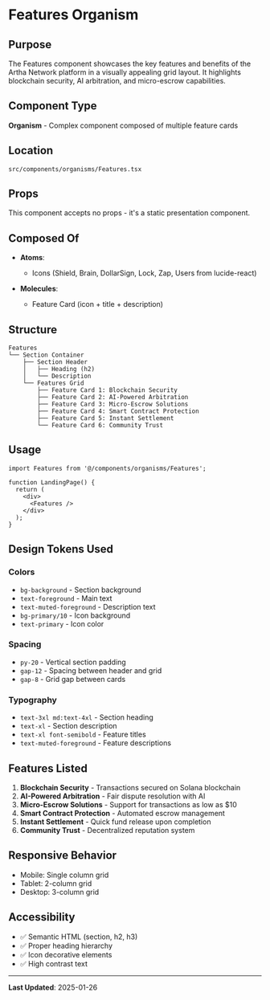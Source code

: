 # Features Organism

## Purpose
The Features component showcases the key features and benefits of the Artha Network platform in a visually appealing grid layout. It highlights blockchain security, AI arbitration, and micro-escrow capabilities.

## Component Type
**Organism** - Complex component composed of multiple feature cards

## Location
`src/components/organisms/Features.tsx`

## Props
This component accepts no props - it's a static presentation component.

## Composed Of
- **Atoms**:
  - Icons (Shield, Brain, DollarSign, Lock, Zap, Users from lucide-react)
  
- **Molecules**:
  - Feature Card (icon + title + description)

## Structure
```
Features
└── Section Container
    ├── Section Header
    │   ├── Heading (h2)
    │   └── Description
    └── Features Grid
        ├── Feature Card 1: Blockchain Security
        ├── Feature Card 2: AI-Powered Arbitration
        ├── Feature Card 3: Micro-Escrow Solutions
        ├── Feature Card 4: Smart Contract Protection
        ├── Feature Card 5: Instant Settlement
        └── Feature Card 6: Community Trust
```

## Usage

```tsx
import Features from '@/components/organisms/Features';

function LandingPage() {
  return (
    <div>
      <Features />
    </div>
  );
}
```

## Design Tokens Used

### Colors
- `bg-background` - Section background
- `text-foreground` - Main text
- `text-muted-foreground` - Description text
- `bg-primary/10` - Icon background
- `text-primary` - Icon color

### Spacing
- `py-20` - Vertical section padding
- `gap-12` - Spacing between header and grid
- `gap-8` - Grid gap between cards

### Typography
- `text-3xl md:text-4xl` - Section heading
- `text-xl` - Section description
- `text-xl font-semibold` - Feature titles
- `text-muted-foreground` - Feature descriptions

## Features Listed

1. **Blockchain Security** - Transactions secured on Solana blockchain
2. **AI-Powered Arbitration** - Fair dispute resolution with AI
3. **Micro-Escrow Solutions** - Support for transactions as low as $10
4. **Smart Contract Protection** - Automated escrow management
5. **Instant Settlement** - Quick fund release upon completion
6. **Community Trust** - Decentralized reputation system

## Responsive Behavior
- Mobile: Single column grid
- Tablet: 2-column grid
- Desktop: 3-column grid

## Accessibility
- ✅ Semantic HTML (section, h2, h3)
- ✅ Proper heading hierarchy
- ✅ Icon decorative elements
- ✅ High contrast text

---

**Last Updated**: 2025-01-26